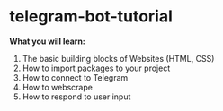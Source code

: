 # telegram-bot-tutorial

<b>What you will learn:</b>
1. The basic building blocks of Websites (HTML, CSS)
2. How to import packages to your project
3. How to connect to Telegram
4. How to webscrape
5. How to respond to user input
